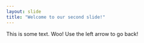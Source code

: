 ```yaml
---
layout: slide
title: "Welcome to our second slide!"
---
```

This is some text. Woo!
Use the left arrow to go back!
